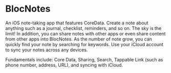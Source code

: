 # BlocNotes

An iOS note-taking app that features CoreData. Create a note about anything such as a journal, checklist, reminders, and so on. The sky is the limit! In addition, you can share notes with other apps or even share content from other apps into BlocNotes. As the number of note grow, you can quickly find your note by searching for keywords. Use your iCloud account to sync your notes across any devices.

Fundamentals include: Core Data, Sharing, Search, Tappable Link (such as phone number, address, URL), and syncing with iCloud.
